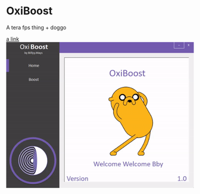 # OxiBoost
A tera fps thing + doggo

[a link](https://github.com/Purizer/OxiBoost/blob/master/Download/OxiBoost.zip)
![alt text](https://raw.githubusercontent.com/Purizer/OxiBoost/master/OxiBoost/readMe/ILikeGifs.gif)
